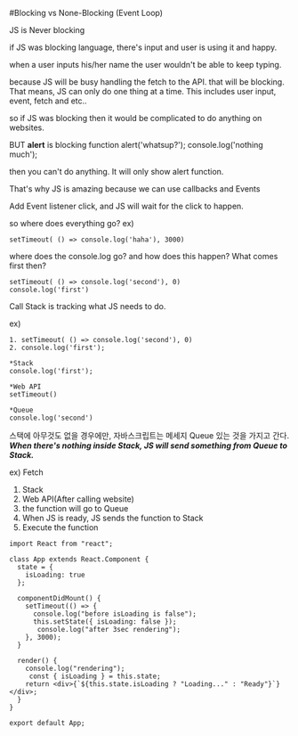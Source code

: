 #Blocking vs None-Blocking (Event Loop)

JS is Never blocking

if JS was blocking language,
there's input
and user is using it and happy.

when a user inputs his/her name
the user wouldn't be able to keep typing.

because JS will be busy handling the fetch to the API.
that will be blocking.
That means, JS can only do one thing at a time.
This includes user input, event, fetch and etc..

so if JS was blocking then it would be complicated to do anything on websites.

BUT
**alert** is blocking function
alert('whatsup?');
console.log('nothing much');

then you can't do anything. It will only show alert function.

That's why JS is amazing because we can use callbacks and Events

Add Event listener click, and JS will wait for the click to happen.

so where does everything go?
ex)

```
setTimeout( () => console.log('haha'), 3000)
```

where does the console.log go? and how does this happen?
What comes first then?

```
setTimeout( () => console.log('second'), 0)
console.log('first')
```

Call Stack is tracking what JS needs to do.

ex)

```
1. setTimeout( () => console.log('second'), 0)
2. console.log('first');
```

```
*Stack
console.log('first');

*Web API
setTimeout()

*Queue
console.log('second')
```

스택에 아무것도 없을 경우에만, 자바스크립트는 메세지 Queue 있는 것을 가지고 간다.
**_When there's nothing inside Stack, JS will send something from Queue to Stack._**

ex) Fetch

1. Stack
2. Web API(After calling website)
3. the function will go to Queue
4. When JS is ready, JS sends the function to Stack
5. Execute the function

```
import React from "react";

class App extends React.Component {
  state = {
    isLoading: true
  };

  componentDidMount() {
    setTimeout(() => {
      console.log("before isLoading is false");
      this.setState({ isLoading: false });
       console.log("after 3sec rendering");
    }, 3000);
  }

  render() {
    console.log("rendering");
     const { isLoading } = this.state;
    return <div>{`${this.state.isLoading ? "Loading..." : "Ready"}`}</div>;
  }
}

export default App;
```
